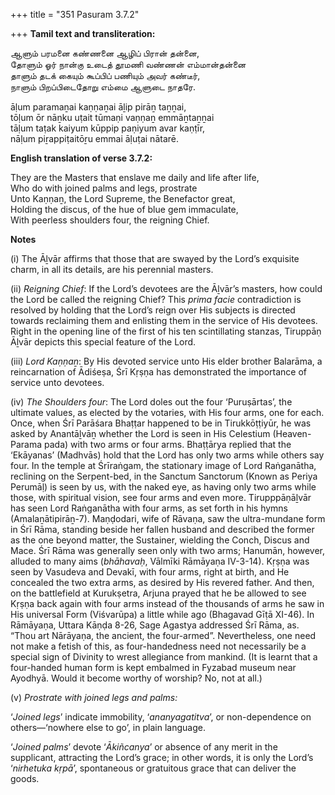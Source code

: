 +++
title = "351 Pasuram 3.7.2"

+++
**Tamil text and transliteration:**

ஆளும் பரமனை கண்ணனை ஆழிப் பிரான் தன்னை,  
தோளும் ஓர் நான்கு உடைத் தூமணி வண்ணன் எம்மான்தன்னை  
தாளும் தடக் கையும் கூப்பிப் பணியும் அவர் கண்டீர்,  
நாளும் பிறப்பிடைதோறு எம்மை ஆளுடை நாதரே.

āḷum paramaṉai kaṇṇaṉai āḻip pirāṉ taṉṉai,  
tōḷum ōr nāṉku uṭait tūmaṇi vaṇṇaṉ emmāṉtaṉṉai  
tāḷum taṭak kaiyum kūppip paṇiyum avar kaṇṭīr,  
nāḷum piṟappiṭaitōṟu emmai āḷuṭai nātarē.

**English translation of verse 3.7.2:**

They are the Masters that enslave me daily and life after life,  
Who do with joined palms and legs, prostrate  
Unto Kaṇṇaṉ, the Lord Supreme, the Benefactor great,  
Holding the discus, of the hue of blue gem immaculate,  
With peerless shoulders four, the reigning Chief.

**Notes**

\(i\) The Āḻvār affirms that those that are swayed by the Lord’s exquisite charm, in all its details, are his perennial masters.

\(ii\) *Reigning Chief*: If the Lord’s devotees are the Āḻvār’s masters, how could the Lord be called the reigning Chief? This *prima facie* contradiction is resolved by holding that the Lord’s reign over His subjects is directed towards reclaiming them and enlisting them in the service of His devotees. Right in the opening line of the first of his ten scintillating stanzas, Tiruppāṇ Āḻvār depicts this special feature of the Lord.

\(iii\) *Lord Kaṇṇaṉ*: By His devoted service unto His elder brother Balarāma, a reincarnation of Ādiśeṣa, Śrī Kṛṣṇa has demonstrated the importance of service unto devotees.

\(iv\) *The Shoulders four*: The Lord doles out the four ‘Puruṣārtas’, the ultimate values, as elected by the votaries, with His four arms, one for each. Once, when Śrī Parāśara Bhaṭṭar happened to be in Tirukkōṭṭiyūr, he was asked by Anantāḻvāṉ whether the Lord is seen in His Celestium (Heaven-Parama pada) with two arms or four arms. Bhaṭṭārya replied that the ‘Ekāyanas’ (Madhvās) hold that the Lord has only two arms while others say four. In the temple at Śrīraṅgam, the stationary image of Lord Raṅganātha, reclining on the Serpent-bed, in the Sanctum Sanctorum (Known as Periya Perumāḷ) is seen by us, with the naked eye, as having only two arms while those, with spiritual vision, see four arms and even more. Tirupppāṇāḻvār has seen Lord Raṅganātha with four arms, as set forth in his hymns (Amalaṉātipirāṉ-7). Maṇḍodari, wife of Rāvaṇa, saw the ultra-mundane form in Śrī Rāma, standing beside her fallen husband and described the former as the one beyond matter, the Sustainer, wielding the Conch, Discus and Mace. Śrī Rāma was generally seen only with two arms; Hanumān, however, alluded to many aims (*bhāhavaḥ*, Vālmīki Rāmāyaṇa IV-3-14). Kṛṣṇa was seen by Vasudeva and Devakī, with four arms, right at birth, and He concealed the two extra arms, as desired by His revered father. And then, on the battlefield at Kurukṣetra, Arjuna prayed that he be allowed to see Kṛṣṇa back again with four arms instead of the thousands of arms he saw in His universal Form (Viśvarūpa) a little while ago (Bhagavad Gīṭā XI-46). In Rāmāyaṇa, Uttara Kāṇḍa 8-26, Sage Agastya addressed Śrī Rāma, as. “Thou art Nārāyaṇa, the ancient, the four-armed”. Nevertheless, one need not make a fetish of this, as four-handedness need not necessarily be a special sign of Divinity to wrest allegiance from mankind. (It is learnt that a four-handed human form is kept embalmed in Fyzabad museum near Ayodhyā. Would it become worthy of worship? No, not at all.)

\(v\) *Prostrate with joined legs and palms:*

‘*Joined legs*’ indicate immobility, ‘*ananyagatitva*’, or non-dependence on others—‘nowhere else to go’, in plain language.

‘*Joined palms*’ devote ‘*Ākiñcanya*’ or absence of any merit in the supplicant, attracting the Lord’s grace; in other words, it is only the Lord’s ‘*nirhetuka kṛpā*’, spontaneous or gratuitous grace that can deliver the goods.


